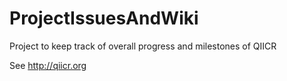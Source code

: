 ProjectIssuesAndWiki
====================

Project to keep track of overall progress and milestones of QIICR

See http://qiicr.org

